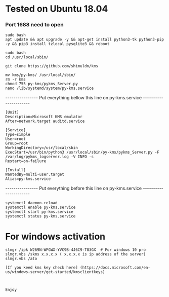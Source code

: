 


# Tested on Ubuntu 18.04
### Port 1688 need to open

```
sudo bash
apt update && apt upgrade -y && apt-get install python3-tk python3-pip -y && pip3 install tzlocal pysqlite3 && reboot
```
```
sudo bash
cd /usr/local/sbin/

git clone https://github.com/shimuldn/kms

mv kms/py-kms/ /usr/local/sbin/
rm -r kms
chmod 755 py-kms/pykms_Server.py
nano /lib/systemd/system/py-kms.service
```
---------------- Put everything bellow this line on py-kms.service ----------------------
```
[Unit]
Description=Microsoft KMS emulator
After=network.target auditd.service

[Service]
Type=simple
User=root
Group=root
WorkingDirectory=/usr/local/sbin
ExecStart=/usr/bin/python3 /usr/local/sbin/py-kms/pykms_Server.py -F /var/log/pykms_logserver.log -V INFO -s
Restart=on-failure

[Install]
WantedBy=multi-user.target
Alias=py-kms.service
```
---------------- Put everything before this line on py-kms.service ----------------------

```
systemctl daemon-reload
systemctl enable py-kms.service
systemctl start py-kms.service
systemctl status py-kms.service
```



# For windows activation
```
slmgr /ipk W269N-WFGWX-YVC9B-4J6C9-T83GX  # For windows 10 pro
slmgr.vbs /skms x.x.x.x ( x.x.x.x is ip address of the server)
slmgr.vbs /ato
```


```
[If you keed kms key check here] (https://docs.microsoft.com/en-us/windows-server/get-started/kmsclientkeys)



Enjoy
